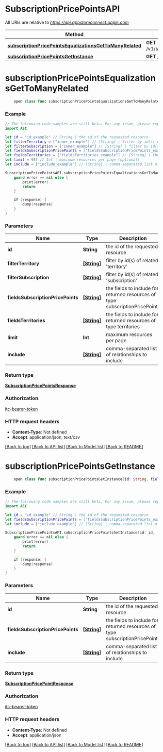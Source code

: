 # SubscriptionPricePointsAPI

All URIs are relative to *https://api.appstoreconnect.apple.com*

Method | HTTP request | Description
------------- | ------------- | -------------
[**subscriptionPricePointsEqualizationsGetToManyRelated**](SubscriptionPricePointsAPI.md#subscriptionpricepointsequalizationsgettomanyrelated) | **GET** /v1/subscriptionPricePoints/{id}/equalizations | 
[**subscriptionPricePointsGetInstance**](SubscriptionPricePointsAPI.md#subscriptionpricepointsgetinstance) | **GET** /v1/subscriptionPricePoints/{id} | 


# **subscriptionPricePointsEqualizationsGetToManyRelated**
```swift
    open class func subscriptionPricePointsEqualizationsGetToManyRelated(id: String, filterTerritory: [String]? = nil, filterSubscription: [String]? = nil, fieldsSubscriptionPricePoints: [FieldsSubscriptionPricePoints_subscriptionPricePointsEqualizationsGetToManyRelated]? = nil, fieldsTerritories: [FieldsTerritories_subscriptionPricePointsEqualizationsGetToManyRelated]? = nil, limit: Int? = nil, include: [Include_subscriptionPricePointsEqualizationsGetToManyRelated]? = nil, completion: @escaping (_ data: SubscriptionPricePointsResponse?, _ error: Error?) -> Void)
```



### Example
```swift
// The following code samples are still beta. For any issue, please report via http://github.com/OpenAPITools/openapi-generator/issues/new
import ASC

let id = "id_example" // String | the id of the requested resource
let filterTerritory = ["inner_example"] // [String] | filter by id(s) of related 'territory' (optional)
let filterSubscription = ["inner_example"] // [String] | filter by id(s) of related 'subscription' (optional)
let fieldsSubscriptionPricePoints = ["fieldsSubscriptionPricePoints_example"] // [String] | the fields to include for returned resources of type subscriptionPricePoints (optional)
let fieldsTerritories = ["fieldsTerritories_example"] // [String] | the fields to include for returned resources of type territories (optional)
let limit = 987 // Int | maximum resources per page (optional)
let include = ["include_example"] // [String] | comma-separated list of relationships to include (optional)

SubscriptionPricePointsAPI.subscriptionPricePointsEqualizationsGetToManyRelated(id: id, filterTerritory: filterTerritory, filterSubscription: filterSubscription, fieldsSubscriptionPricePoints: fieldsSubscriptionPricePoints, fieldsTerritories: fieldsTerritories, limit: limit, include: include) { (response, error) in
    guard error == nil else {
        print(error)
        return
    }

    if (response) {
        dump(response)
    }
}
```

### Parameters

Name | Type | Description  | Notes
------------- | ------------- | ------------- | -------------
 **id** | **String** | the id of the requested resource | 
 **filterTerritory** | [**[String]**](String.md) | filter by id(s) of related &#39;territory&#39; | [optional] 
 **filterSubscription** | [**[String]**](String.md) | filter by id(s) of related &#39;subscription&#39; | [optional] 
 **fieldsSubscriptionPricePoints** | [**[String]**](String.md) | the fields to include for returned resources of type subscriptionPricePoints | [optional] 
 **fieldsTerritories** | [**[String]**](String.md) | the fields to include for returned resources of type territories | [optional] 
 **limit** | **Int** | maximum resources per page | [optional] 
 **include** | [**[String]**](String.md) | comma-separated list of relationships to include | [optional] 

### Return type

[**SubscriptionPricePointsResponse**](SubscriptionPricePointsResponse.md)

### Authorization

[itc-bearer-token](../README.md#itc-bearer-token)

### HTTP request headers

 - **Content-Type**: Not defined
 - **Accept**: application/json, text/csv

[[Back to top]](#) [[Back to API list]](../README.md#documentation-for-api-endpoints) [[Back to Model list]](../README.md#documentation-for-models) [[Back to README]](../README.md)

# **subscriptionPricePointsGetInstance**
```swift
    open class func subscriptionPricePointsGetInstance(id: String, fieldsSubscriptionPricePoints: [FieldsSubscriptionPricePoints_subscriptionPricePointsGetInstance]? = nil, include: [Include_subscriptionPricePointsGetInstance]? = nil, completion: @escaping (_ data: SubscriptionPricePointResponse?, _ error: Error?) -> Void)
```



### Example
```swift
// The following code samples are still beta. For any issue, please report via http://github.com/OpenAPITools/openapi-generator/issues/new
import ASC

let id = "id_example" // String | the id of the requested resource
let fieldsSubscriptionPricePoints = ["fieldsSubscriptionPricePoints_example"] // [String] | the fields to include for returned resources of type subscriptionPricePoints (optional)
let include = ["include_example"] // [String] | comma-separated list of relationships to include (optional)

SubscriptionPricePointsAPI.subscriptionPricePointsGetInstance(id: id, fieldsSubscriptionPricePoints: fieldsSubscriptionPricePoints, include: include) { (response, error) in
    guard error == nil else {
        print(error)
        return
    }

    if (response) {
        dump(response)
    }
}
```

### Parameters

Name | Type | Description  | Notes
------------- | ------------- | ------------- | -------------
 **id** | **String** | the id of the requested resource | 
 **fieldsSubscriptionPricePoints** | [**[String]**](String.md) | the fields to include for returned resources of type subscriptionPricePoints | [optional] 
 **include** | [**[String]**](String.md) | comma-separated list of relationships to include | [optional] 

### Return type

[**SubscriptionPricePointResponse**](SubscriptionPricePointResponse.md)

### Authorization

[itc-bearer-token](../README.md#itc-bearer-token)

### HTTP request headers

 - **Content-Type**: Not defined
 - **Accept**: application/json

[[Back to top]](#) [[Back to API list]](../README.md#documentation-for-api-endpoints) [[Back to Model list]](../README.md#documentation-for-models) [[Back to README]](../README.md)

